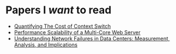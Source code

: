 # Papers I *want* to read

* [Quantifying The Cost of Context Switch](http://www.cs.rochester.edu/u/cli/research/switch.pdf)
* [Performance Scalability of a Multi-Core Web Server](http://www.cse.wustl.edu/ANCS/2007/papers/p57.pdf)
* [Understanding Network Failures in Data Centers: Measurement, Analysis, and Implications](http://conferences.sigcomm.org/sigcomm/2011/papers/sigcomm/p350.pdf)
